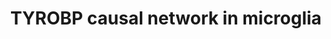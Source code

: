 ---
annotations:
- type: Cell Type Ontology
  value: microglial cell
- type: Disease Ontology
  value: Alzheimer's disease
- type: Pathway Ontology
  value: innate immune response pathway
- type: Pathway Ontology
  value: Alzheimer's disease pathway
- type: Pathway Ontology
  value: innate immune response pathway
- type: Cell Type Ontology
  value: microglial cell
authors:
- Khanspers
- AlexanderPico
- Eweitz
description: The direct and indirect causal inputs upstream and downstream of Tyrobp
  in microglial cells.   Proteins on this pathway have targeted assays available via
  the [https://assays.cancer.gov/available_assays?wp_id=WP3945 CPTAC Assay Portal]
last-edited: 2021-05-09
organisms:
- Homo sapiens
redirect_from:
- /index.php/Pathway:WP3945
- /instance/WP3945
schema-jsonld:
- '@context': https://schema.org/
  '@id': https://wikipathways.github.io/pathways/WP3945.html
  '@type': Dataset
  creator:
    '@type': Organization
    name: WikiPathways
  description: The direct and indirect causal inputs upstream and downstream of Tyrobp
    in microglial cells.   Proteins on this pathway have targeted assays available
    via the [https://assays.cancer.gov/available_assays?wp_id=WP3945 CPTAC Assay Portal]
  keywords:
  - ITGAX
  - ITGAM
  - SLC1A5
  - TYROBP
  - SLC7A7
  - SPP1
  - ABCC4
  - GAPT
  - PLEK
  - RNASE6
  - CD37
  - TCIRG1
  - HCLS1
  - CD84
  - DPYD
  - PYCARD
  - RUNX3
  - CXCL16
  - CREB3L2
  - NPC2
  - CYTL1
  - TNFRSF1B
  - LOXL3
  - STAT5A
  - APBB1IP
  - RBM47
  - FKBP15
  - GIMAP2
  - BIN2
  - IL10RA
  - IL13RA1
  - LYL1
  - C3
  - MAF
  - IGSF6
  - GPX1
  - ITGB2
  - ADAP2
  - HLX
  - ZFP36L2
  - KCNE3
  - SFT2D2
  - LHFPL2
  - TGFBR1
  - NRROS
  - SH2B3
  - IL18
  - LGALS9C
  - NCF2
  - PPP1R18
  - GAL3ST4
  - C1QC
  - SAMSN1
  - CAPG
  - CD4
  - RGS1
  - RPS6KA1
  - TMEM106A
  - NCKAP1L
  - ELF4
  license: CC0
  name: TYROBP causal network in microglia
seo: CreativeWork
title: TYROBP causal network in microglia
wpid: WP3945
---